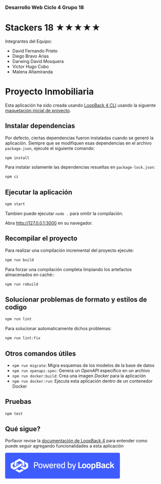 ### Desarrollo Web Ciclo 4 Grupo 18
# Stackers 18 ★★★★★

Integrantes del Equipo:
* David Fernando Prieto
* Diego Bravo Arias
* Darwing David Mosquera
* Victor Hugo Cobo
* Malena Altamiranda

# Proyecto Inmobiliaria

Esta aplicación ha sido creada usando [LoopBack 4 CLI](https://loopback.io/doc/en/lb4/Command-line-interface.html) usando la siguente
[maquetación inicial de proyecto](https://loopback.io/doc/en/lb4/Loopback-application-layout.html).

## Instalar dependencias

Por defecto, ciertas dependencias fueron instaladas cuando se generó la aplicación.
Siempre que se modifiquen esas dependencias en el archivo `package.json`, ejecute el siguiente comando:

```sh
npm install
```

Para instalar solamente las dependencias resueltas en `package-lock.json`:

```sh
npm ci
```

## Ejecutar la aplicación

```sh
npm start
```

Tambien puede ejecutar `node .` para omitir la compilación.

Abra http://127.0.0.1:3000 en su navegador.

## Recompilar el proyecto

Para realizar una compilación incremental del proyecto ejecute:

```sh
npm run build
```

Para forzar una compilación completa limpiando los artefactos almacenados en caché::

```sh
npm run rebuild
```

## Solucionar problemas de formato y estilos de codigo

```sh
npm run lint
```

Para solucionar automaticamente dichos problemas:

```sh
npm run lint:fix
```

## Otros comandos útiles

- `npm run migrate`: Migra esquemas de los modelos de la base de datos
- `npm run openapi-spec`: Genera un _OpenAPI_ especifico en un archivo
- `npm run docker:build`: Crea una imagen _Docker_ para la aplicación
- `npm run docker:run`: Ejecuta esta aplicación dentro de un contenedor Docker

## Pruebas

```sh
npm test
```

## Qué sigue?

Porfavor revise la [documentación de LoopBack 4](https://loopback.io/doc/en/lb4/) para entender como puede seguir agregando funcionalidades a esta aplicación

[![LoopBack](https://github.com/loopbackio/loopback-next/raw/master/docs/site/imgs/branding/Powered-by-LoopBack-Badge-(blue)-@2x.png)](http://loopback.io/)
